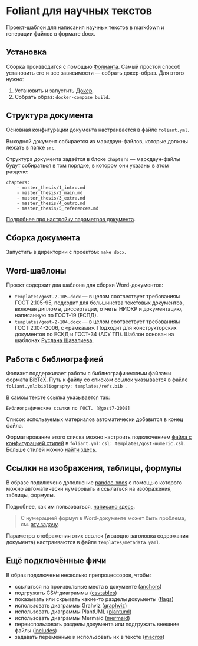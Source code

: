# Foliant для научных текстов

Проект-шаблон для написания научных текстов в markdown и генерации файлов в формате docx.

## Установка

Сборка производится с помощью [Фолианта](http://foliant.org/). Самый простой способ установить его и все зависимости — собрать докер-образ. Для этого нужно:

1. Установить и запустить [Докер](https://docs.docker.com/).
2. Собрать образ: `docker-compose build`.

## Структура документа

Основная конфигурации документа настраивается в файле `foliant.yml`.

Выходной документ собирается из маркдаун-файлов, которые должны лежать в папке `src`.

Структура документа задаётся в блоке `chapters` — маркдаун-файлы будут собираться в том порядке, в котором они указаны в этом разделе:

```
chapters:
    - master_thesis/1_intro.md
    - master_thesis/2_main.md
    - master_thesis/3_extra.md
    - master_thesis/4_outro.md
    - master_thesis/5_references.md
```

[Подробнее про настройку параметров документа](https://foliant-docs.github.io/docs/backends/pandoc).

## Сборка документа

Запустить в директории с проектом: `make docx`.

## Word-шаблоны

Проект содержит два шаблона для сборки Word-документов:

- `templates/gost-2-105.docx` — в целом соотвествует требованиям ГОСТ 2.105-95, подходит для большинства текстовых документов, включая дипломы, диссертации, отчеты НИОКР и документацию, написанную по ГОСТ-19 (ЕСПД).
- `templates/gost-2-104.docx` — в целом соотвествует требованиям ГОСТ 2.104-2006, с «рамками». Подходит для конструкторских документов по ЕСКД и ГОСТ-34 (АСУ ТП). Шаблон основан на шаблонах [Руслана Шавалиева](mailto:shpion_kot@mail.ru).

## Работа с библиографией

Фолиант поддерживает работы с библиографическими файлами формата BibTeX. Путь к файлу со списком ссылок указывается в файле `foliant.yml`: `bibliography: templates/refs.bib `.

В самом тексте ссылка указывается так:

```
Библиографические ссылки по ГОСТ. [@gost7-2008]
```

Список используемых материалов автоматически добавится в конец файла.

Форматирование этого списка можно настроить подключением [файла с конфигурацией стилей](https://citationstyles.org) в `foliant.yml`: `csl: templates/gost-numeric.csl`. Больше стилей можно [найти здесь](https://github.com/citation-style-language/styles).

## Ссылки на изображения, таблицы, формулы

В образе подключено дополнение [pandoc-xnos](https://github.com/tomduck/pandoc-xnos) с помощью которого можно автоматически нумеровать и ссылаться на изображения, таблицы, формулы.

Подробнее, как им пользоваться, [написано здесь](https://github.com/tomduck/pandoc-fignos).

> С нумерацией формул в Word-документе может быть проблема, см. [ эту задачу](https://github.com/tomduck/pandoc-eqnos/issues/62).

Параметры отображения этих ссылок (и заодно заголовка содержания документа) настраиваются в файле `templates/metadata.yaml`.

## Ещё подключённые фичи

В образ подключены несколько препроцессоров, чтобы:

- ссылаться на произвольные места в документе ([anchors](https://foliant-docs.github.io/docs/preprocessors/anchors))
- подгружать CSV-диаграммы ([csvtables](https://foliant-docs.github.io/docs/preprocessors/csvtables/))
- показывать или скрывать какие-то разделы документы ([flags](https://foliant-docs.github.io/docs/preprocessors/flags/))
- использовать диаграммы Grahviz ([graphviz](https://foliant-docs.github.io/docs/preprocessors/graphviz/))
- использовать диаграммы PlantUML ([plantuml](https://foliant-docs.github.io/docs/preprocessors/plantuml/))
- использовать диаграммы Mermaid ([mermaid](https://foliant-docs.github.io/docs/preprocessors/mermaid/))
- переиспользовать разделы документа или подгружать внешние файлы ([includes](https://foliant-docs.github.io/docs/preprocessors/includes/))
- задавать переменные и использовать их в тексте ([macros](https://foliant-docs.github.io/docs/preprocessors/macros/))
